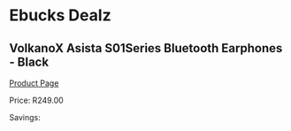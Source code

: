 
# Ebucks Dealz
## VolkanoX Asista S01Series Bluetooth Earphones - Black
[Product Page](https://www.ebucks.com/web/shop/productSelected.do?prodId=1149445934&catId=714972256)

Price: R249.00

Savings: 


	